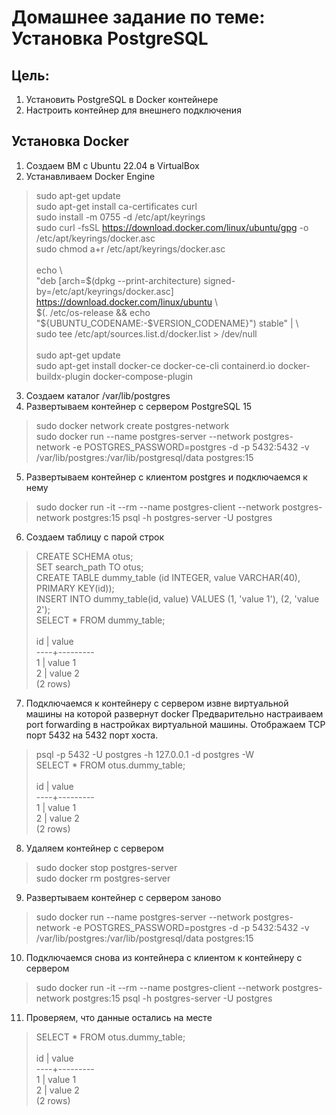# Домашнее задание по теме: Установка PostgreSQL

## Цель:

1. Установить PostgreSQL в Docker контейнере
2. Настроить контейнер для внешнего подключения

## Установка Docker

1. Создаем ВМ с Ubuntu 22.04 в VirtualBox
2. Устанавливаем Docker Engine
> sudo apt-get update <br/>
> sudo apt-get install ca-certificates curl <br/>
> sudo install -m 0755 -d /etc/apt/keyrings <br/>
> sudo curl -fsSL https://download.docker.com/linux/ubuntu/gpg -o /etc/apt/keyrings/docker.asc <br/>
> sudo chmod a+r /etc/apt/keyrings/docker.asc <br/>
>  <br/>
> echo \  <br/>
> "deb [arch=\$(dpkg --print-architecture) signed-by=/etc/apt/keyrings/docker.asc] https://download.docker.com/linux/ubuntu \ <br/>
> \$(. /etc/os-release \&\& echo "\${UBUNTU_CODENAME:-\$VERSION_CODENAME}") stable" | \  <br/>
> sudo tee /etc/apt/sources.list.d/docker.list > /dev/null <br/>
>  <br/>
> sudo apt-get update <br/>
> sudo apt-get install docker-ce docker-ce-cli containerd.io docker-buildx-plugin docker-compose-plugin <br/>

3. Создаем каталог /var/lib/postgres
4. Развертываем контейнер с сервером PostgreSQL 15
> sudo docker network create postgres-network <br/>
> sudo docker run --name postgres-server --network postgres-network -e POSTGRES_PASSWORD=postgres -d -p 5432:5432 -v /var/lib/postgres:/var/lib/postgresql/data postgres:15 <br/>
5. Развертываем контейнер с клиентом postgres и подключаемся к нему
> sudo docker run -it --rm --name postgres-client --network postgres-network  postgres:15 psql -h postgres-server -U postgres <br/>
6. Создаем таблицу с парой строк
> CREATE SCHEMA otus; <br/>
> SET search_path TO otus; <br/>
> CREATE TABLE dummy_table (id INTEGER, value VARCHAR(40), PRIMARY KEY(id)); <br/>
> INSERT INTO dummy_table(id, value) VALUES (1, 'value 1'), (2, 'value 2'); <br/>
> SELECT * FROM dummy_table; <br/>
> <br/>
>  id |  value   <br/>
> ----+--------- <br/>
>   1 | value 1 <br/>
>   2 | value 2 <br/>
> (2 rows) <br/>
7. Подключаемся к контейнеру с сервером извне виртуальной машины на которой развернут docker
Предварительно настраиваем port forwarding в настройках виртуальной машины. Отображаем TCP порт 5432 на 5432 порт хоста.
> psql -p 5432 -U postgres -h 127.0.0.1 -d postgres -W <br/>
> SELECT * FROM otus.dummy_table; <br/>
> <br/>
>  id |  value   <br/>
> ----+--------- <br/>
>   1 | value 1 <br/>
>   2 | value 2 <br/>
> (2 rows) <br/>
8. Удаляем контейнер с сервером
> sudo docker stop postgres-server <br/>
> sudo docker rm postgres-server <br/>
9. Развертываем контейнер с сервером заново
> sudo docker run --name postgres-server --network postgres-network -e POSTGRES_PASSWORD=postgres -d -p 5432:5432 -v /var/lib/postgres:/var/lib/postgresql/data postgres:15 <br/>
10. Подключаемся снова из контейнера с клиентом к контейнеру с сервером
> sudo docker run -it --rm --name postgres-client --network postgres-network  postgres:15 psql -h postgres-server -U postgres <br/>
11. Проверяем, что данные остались на месте
> SELECT * FROM otus.dummy_table; <br/>
> <br/>
>  id |  value   <br/>
> ----+--------- <br/>
>   1 | value 1 <br/>
>   2 | value 2 <br/>
> (2 rows) <br/>
